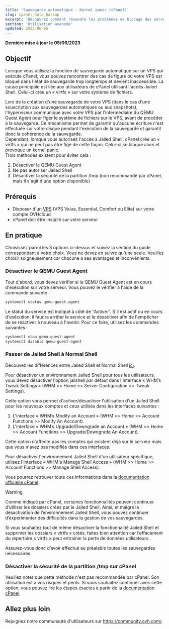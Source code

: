```yaml
---
title: 'Sauvegarde automatique - Kernel panic (cPanel)'
slug: cpanel_auto_backup
excerpt: 'Découvrez comment résoudre les problèmes de blocage des serveurs cPanel lors de la sauvegarde automatique OVHcloud'
section: 'Utilisation avancée'
updated: 2023-06-05
---
```


**Dernière mise à jour le 05/06/2023**

## Objectif

Lorsque vous utilisez la fonction de sauvegarde automatique sur un VPS qui exécute cPanel, vous pouvez rencontrer des cas de figure où votre VPS est bloqué dans l'état de sauvegarde trop longtemps et devient inaccessible. La cause principale est liée aux utilisateurs de cPanel utilisant l'accès Jailed Shell. Celui-ci crée un « virtfs » sur votre système de fichiers. 

Lors de la création d'une sauvegarde de votre VPS (dans le cas d'une souscription aux sauvegardes automatiques ou aux snapshots), l'hyperviseur communique avec votre VPS par l'intermédiaire du QEMU Guest Agent pour figer le système de fichiers sur le VPS, avant de procéder à la sauvegarde. Ce mécanisme permet de garantir qu'aucune écriture n'est effectuée sur votre disque pendant l'exécution de la sauvegarde et garantit donc la cohérence de la sauvegarde.
<br>Cependant, lorsque vous autorisez l'accès à Jailed Shell, cPanel crée un « virtfs » qui ne peut pas être figé de cette façon. Celui-ci se bloque alors et provoque un kernel panic. 
<br>Trois méthodes existent pour éviter cela :

1. Désactiver le QEMU Guest Agent
2. Ne pas autoriser Jailed Shell
3. Désactiver la sécurité de la partition /tmp (non recommandé par cPanel, mais il s'agit d'une option disponible)

## Prérequis

- Disposer d'un [VPS](https://www.ovhcloud.com/fr/vps/) (VPS Value, Essential, Comfort ou Elite) sur votre compte OVHcloud
- cPanel doit être installé sur votre serveur

## En pratique

Choisissez parmi les 3 options ci-dessus et suivez la section du guide correspondant à votre choix. Vous ne devez en suivre qu'une seule.
Veuillez choisir soigneusement car chacune a ses avantages et inconvénients.

### Désactiver le QEMU Guest Agent

Tout d'abord, vous devez vérifier si le QEMU Guest Agent est en cours d'exécution sur votre serveur. Vous pouvez le vérifier à l'aide de la commande suivante :

```bash
systemctl status qemu-guest-agent
```

Le statut du service est indiqué à côté de  "Active:". S'il est actif ou en cours d'exécution, il faudra arrêter le service et le désactiver afin de l'empêcher de se réactiver à nouveau à l'avenir. Pour ce faire, utilisez les commandes suivantes :

```bash
systemctl stop qemu-guest-agent
systemctl disable qemu-guest-agent
```

### Passer de Jailed Shell à Normal Shell

Découvez les différences entre Jailed Shell et Normal Shell [ici](https://support.cpanel.net/hc/en-us/articles/360051992634-Differences-Between-Normal-and-Jailed-Shell).

Pour désactiver un environnement Jailed Shell pour tous les utilisateurs, vous devez désactiver l'option jailshell par défaut dans l'interface « WHM’s Tweak Settings »  (WHM >> Home >> Server Configuration >> Tweak Settings).

Cette option vous permet d'activer/désactiver l'utilisation d'un Jailed Shell pour les nouveaux comptes et ceux utilisés dans les interfaces suivantes :

1. L'interface « WHM’s Modify an Account » (WHM >> Home >> Account Functions >> Modify An Account).
2. L'interface « WHM’s Upgrade/Downgrade an Account » (WHM >> Home >> Account Functions >> Upgrade/Downgrade An Account).

Cette option n'affecte pas les comptes qui existent déjà sur le serveur mais que vous n'avez pas modifiés dans ces interfaces.

Pour désactiver l'environnement Jailed Shell d'un utilisateur spécifique, utilisez l'interface « WHM's Manage Shell Access » (WHM >> Home >> Account Functions >> Manage Shell Access).

Vous pourrez retrouver toute ces informations dans la [documentation officielle cPanel](https://docs.cpanel.net/knowledge-base/accounts/virtfs-jailed-shell/#disable-or-remove-a-jailed-shell-environment).

> [!warning]
>
> Comme indiqué par cPanel, certaines fonctionnalités peuvent continuer d’utiliser les dossiers créés par le Jailed Shell. Ainsi, et malgré la désactivation de l’environnement Jailed Shell, vous pouvez continuer d’expérimenter des difficultés dans la gestion de vos sauvegardes.
>
> Si vous souhaitez tout de même désactiver la fonctionnalité Jailed Shell et supprimer les dossiers « virtfs » créés, faites bien attention car l’effacement du répertoire « virtfs » peut entraîner la perte de données utilisateurs.
>
> Assurez-vous donc d’avoir effectué au préalable toutes les sauvegardes nécessaires.

### Désactiver la sécurité de la partition /tmp sur cPanel

Veuillez noter que cette méthode n'est pas recommandée par cPanel. Son utilisation est à vos risques et périls. Si vous souhaitez continuer avec cette option, vous pouvez lire les étapes exactes à partir de la [documentation cPanel](https://docs.cpanel.net/knowledge-base/security/tips-to-make-your-server-more-secure/#harden-your-tmp-partition).

## Allez plus loin

Rejoignez notre communauté d'utilisateurs sur <https://community.ovh.com/>.
